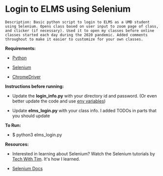 <h1>Login to ELMS using Selenium</h1>

    Description: Basic python script to login to ELMS as a UMD student using Selenium. Opens class based on user input to zoom page of class, and clicker (if necessary). Used it to open my classes before online classes started each day during the 2020 pandemic. Added comments throughout to make it easier to customize for your own classes. 

**Requirements:**
- [Python](https://www.python.org/downloads/)

- [Selenium](https://selenium-python.readthedocs.io/installation.html)

- [ChromeDriver](https://chromedriver.chromium.org)

**Instructions before running:**
- Update the **login_info.py** with your directory id and password. (Or even better update the code and use [env variables](https://able.bio/rhett/how-to-set-and-get-environment-variables-in-python--274rgt5))

- Update **elms_login.py** with your class info. I added TODOs in parts that you should update

**To Run:**
- $ python3 elms_login.py

**Resources:**
- Interested in learning about Selenium? Watch the Selenium tutorials by [Tech With Tim](https://www.youtube.com/watch?v=Xjv1sY630Uc). It's how I learned. 

- [Selenium Docs](https://selenium-python.readthedocs.io) 